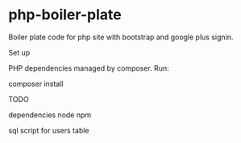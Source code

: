php-boiler-plate
================

Boiler plate code for php site with bootstrap and google plus signin.

Set up

PHP dependencies managed by composer.  Run:

composer install

TODO

dependencies node npm

sql script for users table
